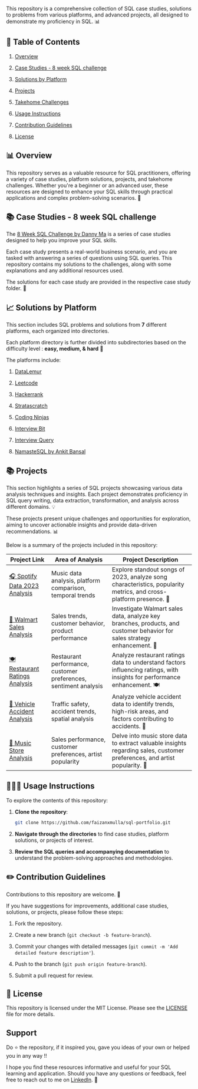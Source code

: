  This repository is a comprehensive collection of SQL case studies, solutions to problems from various platforms, and advanced projects, all designed to demonstrate my proficiency in SQL. 📊

## 📝 Table of Contents

1. [Overview](#-overview)

2. [Case Studies - 8 week SQL challenge](#-case-studies---8-week-sql-challenge)

3. [Solutions by Platform](#-solutions-by-platform)

4. [Projects](#-projects)

5. [Takehome Challenges](#-takehome-challenges)

6. [Usage Instructions](#-usage-instructions)

7. [Contribution Guidelines](#-contribution-guidelines)

8. [License](#-license)


## 📊 Overview

This repository serves as a valuable resource for SQL practitioners, offering a variety of case studies, platform solutions, projects, and takehome challenges. Whether you're a beginner or an advanced user, these resources are designed to enhance your SQL skills through practical applications and complex problem-solving scenarios. 🎯

## 📚 Case Studies - 8 week SQL challenge

The [8 Week SQL Challenge by Danny Ma](https://8weeksqlchallenge.com/) is a series of case studies designed to help you improve your SQL skills. 

Each case study presents a real-world business scenario, and you are tasked with answering a series of questions using SQL queries. This repository contains my solutions to the challenges, along with some explanations and any additional resources used.

The solutions for each case study are provided in the respective case study folder. 🧩




## 📈 Solutions by Platform

This section includes SQL problems and solutions from **7** different platforms, each organized into directories. 

Each platform directory is further divided into subdirectories based on the difficulty level : **easy, medium, & hard** 📝

The platforms include:

1. [DataLemur](./datalemur-solutions/) 

2. [Leetcode](./leetcode/)

3. [Hackerrank](./hackerrank-solutions/)

4. [Stratascratch](./stratascratch-solutions/)

5. [Coding Ninjas](./coding-ninjas-solutions/)

6. [Interview Bit](./interviewbit-solutions/)

7. [Interview Query](./interview-query-solutions/)

8. [NamasteSQL by Ankit Bansal](./namaste-sql-solutions/)

## 📚 Projects

This section highlights a series of SQL projects showcasing various data analysis techniques and insights. Each project demonstrates proficiency in SQL query writing, data extraction, transformation, and analysis across different domains. 💡

These projects present unique challenges and opportunities for exploration, aiming to uncover actionable insights and provide data-driven recommendations. 📊

Below is a summary of the projects included in this repository:

| Project Link | Area of Analysis | Project Description | 
|---|---|---|
|  [🎧 Spotify Data 2023 Analysis](./projects/spotify-data-2023-analysis/) | Music data analysis, platform comparison, temporal trends | Explore standout songs of 2023, analyze song characteristics, popularity metrics, and cross-platform presence. 🎵 | 
|  [🏪 Walmart Sales Analysis](./projects/walmart-sales-analysis/) | Sales trends, customer behavior, product performance | Investigate Walmart sales data, analyze key branches, products, and customer behavior for sales strategy enhancement. 🛒|  
|  [🍽️ Restaurant Ratings Analysis](./projects/restaurant-ratings-analysis/) | Restaurant performance, customer preferences, sentiment analysis | Analyze restaurant ratings data to understand factors influencing ratings, with insights for performance enhancement. 🍽️|  
|  [🚗 Vehicle Accident Analysis](./projects/vehicle-accidents-analysis/) | Traffic safety, accident trends, spatial analysis | Analyze vehicle accident data to identify trends, high-risk areas, and factors contributing to accidents. 🚦 | 
|  [🎵 Music Store Analysis](./projects/music-store-analysis/) | Sales performance, customer preferences, artist popularity | Delve into music store data to extract valuable insights regarding sales, customer preferences, and artist popularity. 📀 |


## 👩🏻‍💻 Usage Instructions

To explore the contents of this repository:

1. **Clone the repository**:

    ```sh
    git clone https://github.com/faizanxmulla/sql-portfolio.git
    ```

2. **Navigate through the directories** to find case studies, platform solutions, or projects of interest.

3. **Review the SQL queries and accompanying documentation** to understand the problem-solving approaches and methodologies.


## ✏️ Contribution Guidelines

Contributions to this repository are welcome. 🚀

If you have suggestions for improvements, additional case studies, solutions, or projects, please follow these steps:

1. Fork the repository.

2. Create a new branch (`git checkout -b feature-branch`).

3. Commit your changes with detailed messages (`git commit -m 'Add detailed feature description'`).

4. Push to the branch (`git push origin feature-branch`).

5. Submit a pull request for review.


## 📄 License

This repository is licensed under the MIT License. Please see the [LICENSE](LICENSE) file for more details.


## Support

Do ⭐ the repository, if it inspired you, gave you ideas of your own or helped you in any way !!

I hope you find these resources informative and useful for your SQL learning and application. Should you have any questions or feedback, feel free to reach out to me on [LinkedIn](https://www.linkedin.com/in/faizanxmulla/). 🙌


